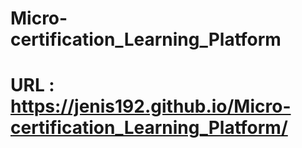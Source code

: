 # Micro-certification_Learning_Platform

# URL : https://jenis192.github.io/Micro-certification_Learning_Platform/
